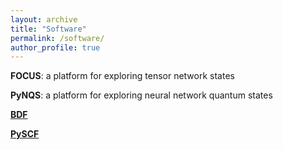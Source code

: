 ```yaml
---
layout: archive
title: "Software"
permalink: /software/
author_profile: true
---
```


**FOCUS**: a platform for exploring tensor network states

**PyNQS**: a platform for exploring neural network quantum states

[**BDF**](https://bdf-manual.readthedocs.io/zh-cn/latest/index.html)

[**PySCF**](https://github.com/pyscf/pyscf)
